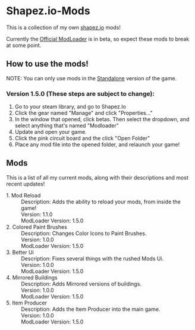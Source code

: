 # Shapez.io-Mods
This is a collection of my own [shapez.io](https://shapez.io) mods!

Currently the [Official ModLoader](https://github.com/tobspr/shapez.io/tree/modloader) is in beta, so expect these mods to break at some point.

## How to use the mods!
NOTE: You can only use mods in the [Standalone](https://store.steampowered.com/app/1318690/shapezio/) version of the game.

### Version 1.5.0 (These steps are subject to change):

  1. Go to your steam library, and go to Shapez.Io
  2. Click the gear named "Manage" and click "Properties..."
  3. In the window that opened, click betas. Then select the dropdown, and select anything that's named "Modloader"
  5. Update and open your game.
  6. Click the pink circuit board and the click "Open Folder"
  7. Place any mod file into the opened folder, and relaunch your game!


## Mods

This is a list of all my current mods, along with their descriptions and most recent updates!

<dl>
  <dt>1. Mod Reload</dt>
  <dd>Description: Adds the ability to reload your mods, from inside the game!</dd>
  <dd>Version: 1.1.0</dd>
  <dd>ModLoader Version: 1.5.0</dd>
  
  <dt>2. Colored Paint Brushes</dt>
  <dd>Description: Changes Color Icons to Paint Brushes.</dd>
  <dd>Version: 1.0.0</dd>
  <dd>ModLoader Version: 1.5.0</dd>
  
  <dt>3. Better Ui</dt>
  <dd>Description: Fixes several things with the rushed Mods Ui.</dd>
  <dd>Version: 1.0.0</dd>
  <dd>ModLoader Version: 1.5.0</dd>
  
  <dt>4. Mirrored Buildings</dt>
  <dd>Description: Adds Mirrored versions of buildings.</dd>
  <dd>Version: 1.0.0</dd>
  <dd>ModLoader Version: 1.5.0</dd>
  
  <dt>5. Item Producer</dt>
  <dd>Description: Adds the Item Producer into the main game.</dd>
  <dd>Version: 1.0.0</dd>
  <dd>ModLoader Version: 1.5.0</dd>
</dl>
